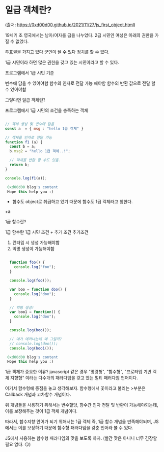 # 일급 객체란?

(출처: https://0xd00d00.github.io/2021/11/27/js_first_object.html)

19세기 초 영국에서는 남자/여자를 급을 나누었다.
2급 시민인 여성은 아래의 권한을 가질 수 없었다.

투표권을 가지고 있다
군인이 될 수 있다
정치를 할 수 있다.

1급 시민이라 하면 많은 권한을 갖고 있는 시민이라고 할 수 있다.

프로그램에서 1급 시민 기준

변수에 담을 수 있어야함
함수의 인자로 전달 가능 해야함
함수의 반환 값으로 전달 할 수 있어야함

그렇다면 일급 객체란?

프로그램에서 1급 시민의 조건을 충족하는 객체

```javascript

// 객체 생성 및 변수에 담음
const a  = { msg : "hello 1급 객체" }

// 객체를 인자로 전달 가능
function f1 (a) {
  const b = a;
  b.msg2 = "hello 1급 객체..!";

  // 객체를 반환 할 수도 있음.
  return b;
}

console.log(f1(a));

 0xd00d00 blog's content
 Hope this help you :)


```

- 함수도 object로 취급하고 있기 때문에 함수도 1급 객체라고 칭한다.

+a

1급 함수란?

1급 함수란 1급 시민 조건 + 추가 조건
추가조건

1. 런타임 시 생성 가능해야함
2. 익명 생성이 가능해야함

```javascript

  function foo() {
    console.log("foo");
  }

  console.log(foo());

  var boo = function doo() {
    console.log("doo");
  }

  // 익명 생성!
  var boo1 = function() {
    console.log("doo");
  }

  console.log(boo());

  // 얘가 에러나는데 왜 그럴까?
  // console.log(doo());
  console.log(boo1());

 0xd00d00 blog's content
 Hope this help you :)

```

1급 객체가 중요한 이유?
javascript 같은 경우 "명령형", "함수형", "프로타입 기반 객체 지향형" 이라는 다수개의 패러다임을 갖고 있는 멀티 패러다임 언어이다.

여기서 함수형에 중점을 놓고 생각해보자. 함수형에서 꽃이라고 불리는 >부분은 Callback 개념과 고차함수 개념이다.

위 개념들을 사용하기 위해서는 변수할당, 함수간 인자 전달 및 반환이 가능해야되는데, 이를 보장해주는 것이 1급 객체 개념이다.

따라서, 함수지향 언어가 되기 위해서는 1급 객체 즉, 1급 함수 개념을 만족해야되며, JS에서는 이를 보장하기 때문에 함수형 패러다임을 갖춘 언어라 볼 수 있다.

JS에서 사용하는 함수형 패러다임의 맛을 보도록 하자. (빨간 맛은 아니니 너무 긴장할 필요 없다. 😏)
